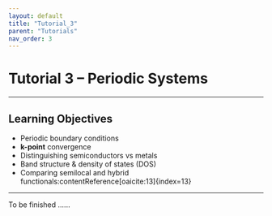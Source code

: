 ```yaml
---
layout: default
title: "Tutorial_3"
parent: "Tutorials"
nav_order: 3
---
```


# Tutorial 3 – Periodic Systems

---

## Learning Objectives
- Periodic boundary conditions  
- **k-point** convergence  
- Distinguishing semiconductors vs metals  
- Band structure & density of states (DOS)  
- Comparing semilocal and hybrid functionals:contentReference[oaicite:13]{index=13}  

---

To be finished ......